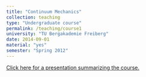 ```yaml
---
title: "Continuum Mechanics"
collection: teaching
type: "Undergraduate course"
permalink: /teaching/course1
university: "TU Bergakademie Freiberg"
date: 2014-09-01
material: "yes"
semester: "Spring 2012"
---
```

<!---
<p> site {{site.url}} </p>

<p> base {{site.baseurl}} </p>

<p> sitebase {{site.url}}{{site.baseurl}} </p>
-->

<a href="{{site.url}}{{site.baseurl}}/files/reviewlec.pdf" class="uline" target="_blank">Click here for a presentation summarizing the course. </a>
